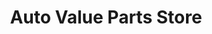 ---
title: "Auto Value Parts Store"
url: /erie/auto-value-parts-store-peach-street/
shop: Autoteile
---